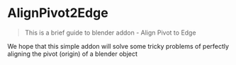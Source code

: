 # AlignPivot2Edge
> This is a brief guide to blender addon - Align Pivot to Edge

We hope that this simple addon will solve some tricky problems of perfectly aligning the pivot (origin) of a blender object

